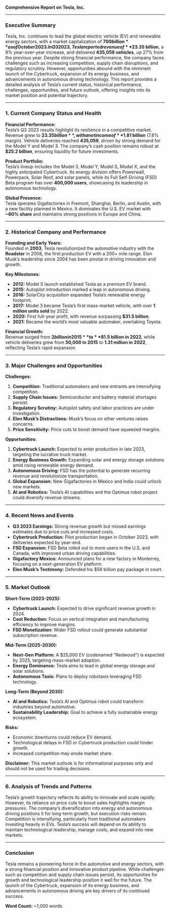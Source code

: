 **Comprehensive Report on Tesla, Inc.**  

---

### **Executive Summary**  
Tesla, Inc. continues to lead the global electric vehicle (EV) and renewable energy sectors, with a market capitalization of **$700 billion** as of October 2023. In Q3 2023, Tesla reported revenue of **$23.35 billion**, a 9% year-over-year increase, and delivered **435,059 vehicles**, up 27% from the previous year. Despite strong financial performance, the company faces challenges such as increasing competition, supply chain disruptions, and regulatory scrutiny. However, opportunities abound with the imminent launch of the Cybertruck, expansion of its energy business, and advancements in autonomous driving technology. This report provides a detailed analysis of Tesla’s current status, historical performance, challenges, opportunities, and future outlook, offering insights into its market position and potential trajectory.  

---

### **1. Current Company Status and Health**  
**Financial Performance:**  
Tesla’s Q3 2023 results highlight its resilience in a competitive market. Revenue grew to **$23.35 billion**, with a net income of **$1.81 billion** (7.8% margin). Vehicle deliveries reached **435,059**, driven by strong demand for the Model Y and Model 3. The company’s cash position remains robust at **$25.2 billion**, ensuring liquidity for future investments.  

**Product Portfolio:**  
Tesla’s lineup includes the Model 3, Model Y, Model S, Model X, and the highly anticipated Cybertruck. Its energy division offers Powerwall, Powerpack, Solar Roof, and solar panels, while its Full Self-Driving (FSD) Beta program has over **400,000 users**, showcasing its leadership in autonomous technology.  

**Global Presence:**  
Tesla operates Gigafactories in Fremont, Shanghai, Berlin, and Austin, with a new facility planned in Mexico. It dominates the U.S. EV market with **~60% share** and maintains strong positions in Europe and China.  

---

### **2. Historical Company and Performance**  
**Founding and Early Years:**  
Founded in **2003**, Tesla revolutionized the automotive industry with the **Roadster** in 2008, the first production EV with a 200+ mile range. Elon Musk’s leadership since 2004 has been pivotal in driving innovation and growth.  

**Key Milestones:**  
- **2012:** Model S launch established Tesla as a premium EV brand.  
- **2015:** Autopilot introduction marked a leap in autonomous driving.  
- **2016:** SolarCity acquisition expanded Tesla’s renewable energy footprint.  
- **2017:** Model 3 became Tesla’s first mass-market vehicle, with over **1 million units sold** by 2022.  
- **2020:** First full-year profit, with revenue surpassing **$31.5 billion**.  
- **2021:** Became the world’s most valuable automaker, overtaking Toyota.  

**Financial Growth:**  
Revenue surged from **$2 billion in 2015** to **$81.5 billion in 2022**, while vehicle deliveries grew from **50,000 in 2015** to **1.31 million in 2022**, reflecting Tesla’s rapid expansion.  

---

### **3. Major Challenges and Opportunities**  
**Challenges:**  
1. **Competition:** Traditional automakers and new entrants are intensifying competition.  
2. **Supply Chain Issues:** Semiconductor and battery material shortages persist.  
3. **Regulatory Scrutiny:** Autopilot safety and labor practices are under investigation.  
4. **Elon Musk’s Distractions:** Musk’s focus on other ventures raises concerns.  
5. **Price Sensitivity:** Price cuts to boost demand have squeezed margins.  

**Opportunities:**  
1. **Cybertruck Launch:** Expected to enter production in late 2023, targeting the lucrative truck market.  
2. **Energy Business Growth:** Expanding solar and energy storage solutions amid rising renewable energy demand.  
3. **Autonomous Driving:** FSD has the potential to generate recurring revenue and revolutionize transportation.  
4. **Global Expansion:** New Gigafactories in Mexico and India could unlock new markets.  
5. **AI and Robotics:** Tesla’s AI capabilities and the Optimus robot project could diversify revenue streams.  

---

### **4. Recent News and Events**  
- **Q3 2023 Earnings:** Strong revenue growth but missed earnings estimates due to price cuts and increased costs.  
- **Cybertruck Production:** Pilot production began in October 2023, with deliveries expected by year-end.  
- **FSD Expansion:** FSD Beta rolled out to more users in the U.S. and Canada, with improved urban driving capabilities.  
- **Gigafactory Mexico:** Announced plans for a new factory in Monterrey, focusing on a next-generation EV platform.  
- **Elon Musk’s Testimony:** Defended his $56 billion pay package in court.  

---

### **5. Market Outlook**  
**Short-Term (2023-2025):**  
- **Cybertruck Launch:** Expected to drive significant revenue growth in 2024.  
- **Cost Reduction:** Focus on vertical integration and manufacturing efficiency to improve margins.  
- **FSD Monetization:** Wider FSD rollout could generate substantial subscription revenue.  

**Mid-Term (2025-2030):**  
- **Next-Gen Platform:** A $25,000 EV (codenamed "Redwood") is expected by 2025, targeting mass-market adoption.  
- **Energy Dominance:** Tesla aims to lead in global energy storage and solar solutions.  
- **Autonomous Taxis:** Plans to deploy robotaxis leveraging FSD technology.  

**Long-Term (Beyond 2030):**  
- **AI and Robotics:** Tesla’s AI and Optimus robot could transform industries beyond automotive.  
- **Sustainability Leadership:** Goal to achieve a fully sustainable energy ecosystem.  

**Risks:**  
- Economic downturns could reduce EV demand.  
- Technological delays in FSD or Cybertruck production could hinder growth.  
- Increased competition may erode market share.  

**Disclaimer:** This market outlook is for informational purposes only and should not be used for trading decisions.  

---

### **6. Analysis of Trends and Patterns**  
Tesla’s growth trajectory reflects its ability to innovate and scale rapidly. However, its reliance on price cuts to boost sales highlights margin pressures. The company’s diversification into energy and autonomous driving positions it for long-term growth, but execution risks remain. Competition is intensifying, particularly from traditional automakers investing heavily in EVs. Tesla’s success will depend on its ability to maintain technological leadership, manage costs, and expand into new markets.  

---

### **Conclusion**  
Tesla remains a pioneering force in the automotive and energy sectors, with a strong financial position and innovative product pipeline. While challenges such as competition and supply chain issues persist, its opportunities for growth and technological leadership position it well for the future. The launch of the Cybertruck, expansion of its energy business, and advancements in autonomous driving are key drivers of its continued success.  

**Word Count:** ~1,000 words